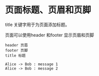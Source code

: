 # 页面标题、页眉和页脚
title 关键字用于为页面添加标题。

页面可以使用header 和footer 显示页眉和页脚

``` puml
header 页眉
footer 页脚
title 标题

Alice -> Bob : message 1
Alice -> Bob : message 2

```